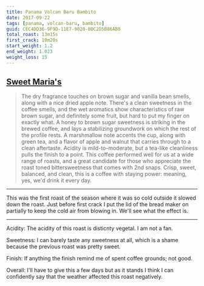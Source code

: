 ```yaml
---
title: Panama Volcan Baru Bambito
date: 2017-09-22
tags: [panama, volcan-baru, bambito]
guid: CEC4DD36-9F9D-11E7-9020-0DC2D5B86AB0
total_roast: 13m15s
first_crack: 10m20s
start_weight: 1.2
end_weight: 1.023
weight_loss: 15
---
```



## [Sweet Maria's][sm]

> The dry fragrance touches on brown sugar and vanilla bean smells, along with a
> nice dried apple note. There's a clean sweetness in the coffee smells, and the
> wet aromatics show characteristics of raw brown sugar, and definitely some
> fruit, but hard to put my finger on exactly what. A honey to brown sugar
> sweetness is striking in the brewed coffee, and lays a stabilizing groundwork
> on which the rest of the profile rests. A marshmallow note accents the cup,
> along with green tea, and a flavor of apple and walnut that carries through to
> a clean aftertaste. Acidity is mild-to-moderate, but a tea-like cleanliness
> pulls the finish to a point. This coffee performed well for us at a wide range
> of roasts, and a great candidate for those who appreciate the roast toned
> bittersweetness that comes with 2nd snaps. Crisp, sweet, balanced, and clean,
> this is a coffee with staying power: meaning, yes, we'd drink it every day.

---

This was the first roast of the season where it was so cold outside it slowed
down the roast.  Just before first crack I put the lid of the bread maker on
partially to keep the cold air from blowing in.  We'll see what the effect is.

---

Acidity: The acidity of this roast is disticnty vegetal.  I am not a fan.

Sweetness:  I can barely taste any sweetness at all, which is a shame because
the previous roast was pretty sweet.

Finish:  If anything the finish remind me of spent coffee grounds; not good.

Overall: I'll have to give this a few days but as it stands I think I can
confidently say that the weather affected this roast negatively.

[sm]: https://www.sweetmarias.com/product/panama-volcan-baru-bambito

